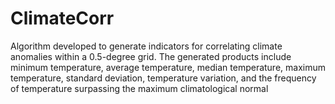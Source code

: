# ClimateCorr
Algorithm developed to generate indicators for correlating climate anomalies within a 0.5-degree grid. The generated products include minimum temperature, average temperature, median temperature, maximum temperature, standard deviation, temperature variation, and the frequency of temperature surpassing the maximum climatological normal
